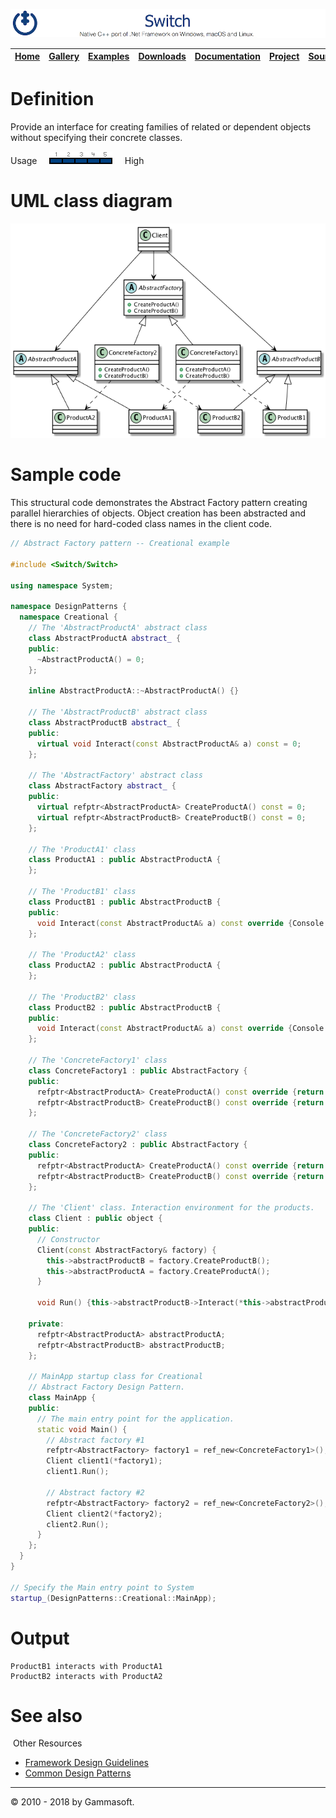[![Switch Header](Pictures/SwitchNativeC++port.png)](https://gammasoft71.wixsite.com/switch)

| [Home](Home.md) | [Gallery](Gallery.md) | [Examples](Examples.md) | [Downloads](Downloads.md) | [Documentation](Documentation.md) | [Project](https://sourceforge.net/projects/switchpro) | [Source](https://github.com/gammasoft71/switch) | [License](License.md) | [Gammasoft](https://gammasoft71.wixsite.com/gammasoft) |
|-----------------|-----------------------|-------------------------|-------------------------|-----------------------------------|-------------------------------------------------------|-------------------------------------------------|-----------------------|---------------------------------------------------------|

# Definition

Provide an interface for creating families of related or dependent objects without specifying their concrete classes.

Usage     ![Usage](Pictures/Usage5.png)     High

# UML class diagram

![AbstractFactory](Diagrams/UML/DesignPatterns/AbstractFactory.png)

# Sample code

This structural code demonstrates the Abstract Factory pattern creating parallel hierarchies of objects. Object creation has been abstracted and there is no need for hard-coded class names in the client code.

```c++
// Abstract Factory pattern -- Creational example
 
#include <Switch/Switch>
 
using namespace System;
 
namespace DesignPatterns {
  namespace Creational {
    // The 'AbstractProductA' abstract class
    class AbstractProductA abstract_ {
    public:
      ~AbstractProductA() = 0;
    };
​
    inline AbstractProductA::~AbstractProductA() {}
​
    // The 'AbstractProductB' abstract class
    class AbstractProductB abstract_ {
    public:
      virtual void Interact(const AbstractProductA& a) const = 0;
    };
 
    // The 'AbstractFactory' abstract class
    class AbstractFactory abstract_ {
    public:
      virtual refptr<AbstractProductA> CreateProductA() const = 0;
      virtual refptr<AbstractProductB> CreateProductB() const = 0;
    };
 
    // The 'ProductA1' class
    class ProductA1 : public AbstractProductA {
    };
 
    // The 'ProductB1' class
    class ProductB1 : public AbstractProductB {
    public:
      void Interact(const AbstractProductA& a) const override {Console::WriteLine(string::Format("{0} interacts with {1}", this->GetType().Name, a.GetType().Name));}
    };
​
    // The 'ProductA2' class
    class ProductA2 : public AbstractProductA {
    };
 
    // The 'ProductB2' class
    class ProductB2 : public AbstractProductB {
    public:
      void Interact(const AbstractProductA& a) const override {Console::WriteLine(string::Format("{0} interacts with {1}", this->GetType().Name, a.GetType().Name));}
    };
 
    // The 'ConcreteFactory1' class
    class ConcreteFactory1 : public AbstractFactory {
    public:
      refptr<AbstractProductA> CreateProductA() const override {return ref_new<ProductA1>();}
      refptr<AbstractProductB> CreateProductB() const override {return ref_new<ProductB1>();}
    };
 
    // The 'ConcreteFactory2' class
    class ConcreteFactory2 : public AbstractFactory {
    public:
      refptr<AbstractProductA> CreateProductA() const override {return ref_new<ProductA2>();}
      refptr<AbstractProductB> CreateProductB() const override {return ref_new<ProductB2>();}
    };
 
    // The 'Client' class. Interaction environment for the products.
    class Client : public object {
    public:
      // Constructor
      Client(const AbstractFactory& factory) {
        this->abstractProductB = factory.CreateProductB();
        this->abstractProductA = factory.CreateProductA();
      }
 
      void Run() {this->abstractProductB->Interact(*this->abstractProductA);}
 
    private:
      refptr<AbstractProductA> abstractProductA;
      refptr<AbstractProductB> abstractProductB;
    };
 
    // MainApp startup class for Creational
    // Abstract Factory Design Pattern.
    class MainApp {
    public:
      // The main entry point for the application.
      static void Main() {
        // Abstract factory #1
        refptr<AbstractFactory> factory1 = ref_new<ConcreteFactory1>();
        Client client1(*factory1);
        client1.Run();
​
        // Abstract factory #2
        refptr<AbstractFactory> factory2 = ref_new<ConcreteFactory2>();
        Client client2(*factory2);
        client2.Run();
      }
    };
  }
}
 
// Specify the Main entry point to System
startup_(DesignPatterns::Creational::MainApp);
```

# Output

```
ProductB1 interacts with ProductA1
ProductB2 interacts with ProductA2​
```

# See also
​
Other Resources

* [Framework Design Guidelines](FrameworkDesignGuidelines.md)
* [Common Design Patterns](CommonDesignPatterns.md)

______________________________________________________________________________________________

© 2010 - 2018 by Gammasoft.
